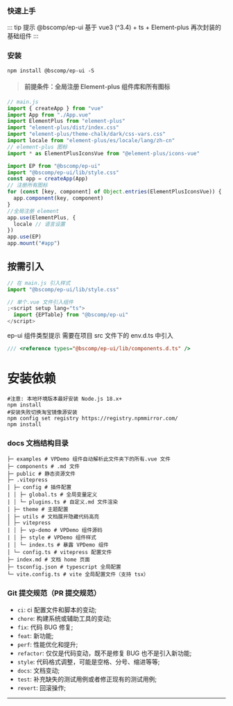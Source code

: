 ### 快速上手

::: tip 提示
@bscomp/ep-ui 基于 vue3 (^3.4) + ts + Element-plus 再次封装的基础组件
:::

### 安装

```bash:no-line-numbers
npm install @bscomp/ep-ui -S
```

> #### 前提条件：全局注册 Element-plus 组件库和所有图标

```javascript
// main.js
import { createApp } from "vue"
import App from "./App.vue"
import ElementPlus from "element-plus"
import "element-plus/dist/index.css"
import "element-plus/theme-chalk/dark/css-vars.css"
import locale from "element-plus/es/locale/lang/zh-cn"
// element-plus 图标
import * as ElementPlusIconsVue from "@element-plus/icons-vue"

import EP from "@bscomp/ep-ui"
import "@bscomp/ep-ui/lib/style.css"
const app = createApp(App)
// 注册所有图标
for (const [key, component] of Object.entries(ElementPlusIconsVue)) {
  app.component(key, component)
}
//全局注册 element
app.use(ElementPlus, {
  locale // 语言设置
})
app.use(EP)
app.mount("#app")
```

## 按需引入

```javascript
// 在 main.js 引入样式
import "@bscomp/ep-ui/lib/style.css"
```

```js
// 单个.vue 文件引入组件
;<script setup lang="ts">
  import {EPTable} from "@bscomp/ep-ui"
</script>
```

ep-ui 组件类型提示
需要在项目 src 文件下的 env.d.ts 中引入

```js
/// <reference types="@bscomp/ep-ui/lib/components.d.ts" />
```

# 安装依赖

```shell
#注意: 本地环境版本最好安装 Node.js 18.x+
npm install
#安装失败切换淘宝镜像源安装
npm config set registry https://registry.npmmirror.com/
npm install
```

### docs 文档结构目录

```
├─ examples # VPDemo 组件自动解析此文件夹下的所有.vue 文件
├─ components # .md 文件
├─ public # 静态资源文件
├─ .vitepress
│ ├─ config # 插件配置
| │ ├─ global.ts # 全局变量定义
| │ └─ plugins.ts # 自定义.md 文件渲染
│ ├─ theme # 主题配置
│ ├─ utils # 文档展开隐藏代码高亮
│ ├─ vitepress
| │ ├─ vp-demo # VPDemo 组件源码
| │ ├─ style # VPDemo 组件样式
| │ └─ index.ts # 暴露 VPDemo 组件
│ └─ config.ts # vitepress 配置文件
├─ index.md # 文档 home 页面
├─ tsconfig.json # typescript 全局配置
└─ vite.config.ts # vite 全局配置文件（支持 tsx）

```

### Git 提交规范（PR 提交规范）

- `ci`: ci 配置文件和脚本的变动;
- `chore`: 构建系统或辅助工具的变动;
- `fix`: 代码 BUG 修复;
- `feat`: 新功能;
- `perf`: 性能优化和提升;
- `refactor`: 仅仅是代码变动，既不是修复 BUG 也不是引入新功能;
- `style`: 代码格式调整，可能是空格、分号、缩进等等;
- `docs`: 文档变动;
- `test`: 补充缺失的测试用例或者修正现有的测试用例;
- `revert`: 回滚操作;

---
